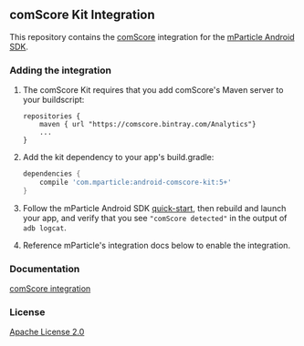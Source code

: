 ## comScore Kit Integration

This repository contains the [comScore](https://www.comscore.com/) integration for the [mParticle Android SDK](https://github.com/mParticle/mparticle-android-sdk).

### Adding the integration

1. The comScore Kit requires that you add comScore's Maven server to your buildscript:

    ```
    repositories {
        maven { url "https://comscore.bintray.com/Analytics"}
        ...
    }
    ```

2. Add the kit dependency to your app's build.gradle:

    ```groovy
    dependencies {
        compile 'com.mparticle:android-comscore-kit:5+'
    }
    ```

3. Follow the mParticle Android SDK [quick-start](https://github.com/mParticle/mparticle-android-sdk), then rebuild and launch your app, and verify that you see `"comScore detected"` in the output of `adb logcat`.
4. Reference mParticle's integration docs below to enable the integration.

### Documentation

[comScore integration](http://docs.mparticle.com/?java#comscore)

### License

[Apache License 2.0](http://www.apache.org/licenses/LICENSE-2.0)